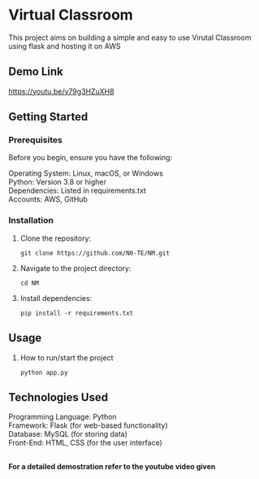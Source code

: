 
# Virtual Classroom

This project aims on building a simple and easy to use Virutal Classroom using flask and hosting it on AWS

## Demo Link

https://youtu.be/v79g3HZuXH8

## Getting Started

### Prerequisites

Before you begin, ensure you have the following:

Operating System: Linux, macOS, or Windows  
Python: Version 3.8 or higher  
Dependencies: Listed in requirements.txt  
Accounts: AWS, GitHub  

### Installation

1. Clone the repository:
   ```bash/zsh
   git clone https://github.com/N0-TE/NM.git
   ```
2. Navigate to the project directory:
   ```bash/zsh
   cd NM
   ```
3. Install dependencies:
   ```bash/zsh
   pip install -r requirements.txt
   ```

## Usage

1. How to run/start the project
   ```bash/zsh
   python app.py
   ```
   
## Technologies Used

Programming Language: Python  
Framework: Flask (for web-based functionality)  
Database: MySQL (for storing data)  
Front-End: HTML, CSS (for the user interface)  

##  
#### For a detailed demostration refer to the youtube video given
